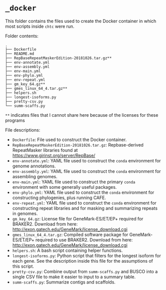 
# `_docker`

This folder contains the files used to create the Docker container in which 
most scripts inside `chtc` were run.


Folder contents:

```
.
├── Dockerfile
├── README.md
├── RepBaseRepeatMaskerEdition-20181026.tar.gz**
├── env-annotate.yml
├── env-assembly.yml
├── env-main.yml
├── env-phylo.yml
├── env-repeat.yml
├── gm_key_64.gz**
├── gmes_linux_64_4.tar.gz**
├── helpers.sh
├── longest-isoforms.py
├── pretty-csv.py
└── summ-scaffs.py
```

`**` indicates files that I cannot share here because of the licenses for these
programs


File descriptions:

- `Dockerfile`: File used to construct the Docker container.
- `RepBaseRepeatMaskerEdition-20181026.tar.gz`: Repbase-derived RepeatMasker 
  libraries found at <https://www.girinst.org/server/RepBase/>
- `env-annotate.yml`: YAML file used to construct the `conda` environment for
  genome annotations.
- `env-assembly.yml`: YAML file used to construct the `conda` environment for
  assembling genomes.
- `env-main.yml`: YAML file used to construct the primary `conda` environment
  with some generally useful packages.
- `env-phylo.yml`: YAML file used to construct the `conda` environment for
  constructing phylogenies, plus running CAFE.
- `env-repeat.yml`: YAML file used to construct the `conda` environment for
  constructing repeat libraries and for masking and summarizing repeats
  in genomes.
- `gm_key_64.gz`: License file for GeneMark-ES/ET/EP+ required for BRAKER2.
  Download from here: <http://exon.gatech.edu/GeneMark/license_download.cgi>
- `gmes_linux_64_4.tar.gz`: Compiled software package for GeneMark-ES/ET/EP+
  required to use BRAKER2.
  Download from here: <http://exon.gatech.edu/GeneMark/license_download.cgi>
- `helpers.sh`: A bash script containing helper functions.
- `longest-isoforms.py`: Python script that filters for the longest isoform
  for each gene. See the description inside this file for the assumptions of
  this script.
- `pretty-csv.py`: Combine output from `summ-scaffs.py` and BUSCO into a 
  single CSV file to make it easier to input to a summary table.
- `summ-scaffs.py`: Summarize contigs and scaffolds.


